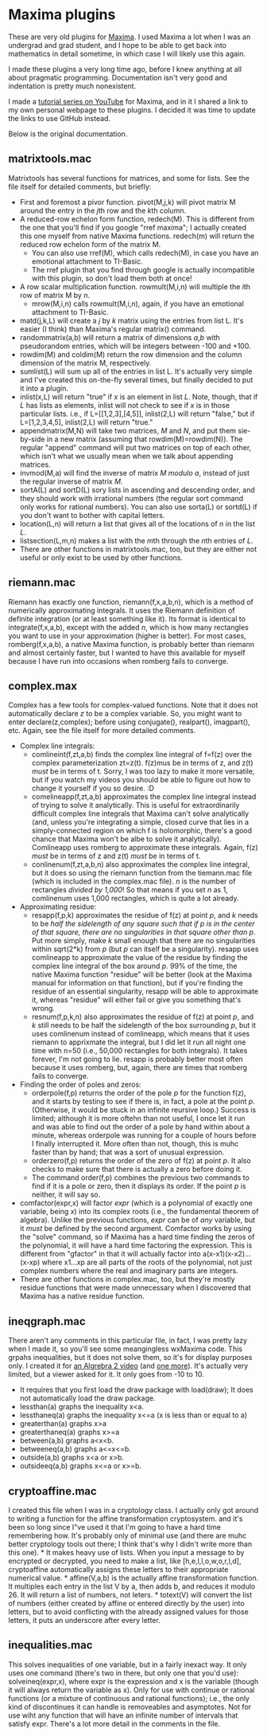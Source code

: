 # Maxima plugins

These are very old plugins for [Maxima](http://maxima.sourceforge.net).  I used Maxima a lot when I was an undergrad and grad student, and I hope to be able to get back into mathematics in detail sometime, in which case I will likely use this again.

I made these plugins a very long time ago, before I knew anything at all about pragmatic programming.  Documentation isn't very good and indentation is pretty much nonexistent.

I made a [tutorial series on YouTube](https://www.youtube.com/playlist?list=PLEDEE2F7C6750729F) for Maxima, and in it I shared a link to my own personal webpage to these plugins.  I decided it was time to update the links to use GitHub instead.

Below is the original documentation.

matrixtools.mac
---------------

Matrixtools has several functions for matrices, and some for lists.  See the file itself for detailed comments, but briefly:
* First and foremost a pivor function.  pivot(M,j,k) will pivot matrix M around the entry in the *j*th row and the *k*th column.
* A reduced-row echelon form function, redech(M).  This is different from the one that you'll find if you google "rref maxima"; I actually created this one myself from native Maxima functions.  redech(m) will return the reduced row echelon form of the matrix M.
    * You can also use rref(M), which calls redech(M), in case you have an emotional attachment to TI-Basic.
    * The rref plugin that you find through google is actually incompatible with this plugin, so don't load them both at once!
* A row scalar multiplication function.  rowmult(M,i,n) will multiple the *i*th row of matrix M by *n*.
    * mrow(M,i,n) calls rowmult(M,i,n), again, if you have an emotional attachment to TI-Basic.
* matd(j,k,L) will create a *j* by *k* matrix using the entries from list L.  It's easier (I think) than Maxima's regular matrix() command.
* randommatrix(a,b) will return a matrix of dimensions *a*,*b* with pseudorandom entries, which will be integers between -100 and +100.
* rowdim(M) and coldim(M) return the row dimension and the column dimension of the matrix M, respectively.
* sumlist(L) will sum up all of the entries in list L.  It's actually very simple and I've created this on-the-fly several times, but finally decided to put it into a plugin.
* inlist(x,L) will return "true" if *x* is an element in list *L*.  Note, though, that if *L* has lists as elements, inlist will not check to see if *x* is in those particular lists. i.e., if L=[[1,2,3],[4,5]], inlist(2,L) will return "false," but if L=[1,2,3,4,5], inlist(2,L) will return "true."
* appendmatrix(M,N) will take two matrices, *M* and *N*, and put them sie-by-side in a new matrix (assuming that rowdim(M)=rowdim(N)).  The regular "append" command will put two matrices on top of each other, which isn't what we usually mean when we talk about appending matrices.
* invmod(M,a) will find the inverse of matrix *M modulo a*, instead of just the regular inverse of matrix *M*.
* sortA(L) and sortD(L) sory lists in ascending and descending order, and they should work with irrational numbers (the regular sort command only works for rational numbers).  You can also use sorta(L) or sortd(L) if you don't want to bother with capital letters.
* location(L,n) will return a list that gives all of the locations of *n* in the list *L*.
* listsection(L,m,n) makes a list with the *m*th through the *n*th entries of *L*.
* There are other functions in matrixtools.mac, too, but they are either not useful or only exist to be used by other functions.

riemann.mac
-----------

Riemann has exactly one function, riemann(f,x,a,b,n), which is a method of numerically approximating integrals.  It uses the Riemann definition of definite integration (or at least something like it).  Its format is identical to integrate(f,x,a,b), except with the added *n*, which is how many rectangles you want to use in your approximation (higher is better).  For most cases, romberg(f,x,a,b), a native Maxima function, is probably better than riemann and almost certainly faster, but I wanted to have this available for myself because I have run into occasions when romberg fails to converge.

complex.max
-----------

Complex has a few tools for complex-valued functions.  Note that it does not automatically declare *z* to be a complex variable.  So, you might want to enter declare(z,complex); before using conjugate(), realpart(), imagpart(), etc.  Again, see the file itself for more detailed comments.

* Complex line integrals:
    * comlineint(f,zt,a,b) finds the complex line integral of f=f(z) over the complex parameterization zt=z(t).  f(z)mus be in terms of z, and z(t) *must* be in terms of t.  Sorry, I was too lazy to make it more versatile, but if you watch my videos you should be able to figure out how to change it yourself if you so desire.  :D
    * comelineapp(f,zt,a,b) approximates the complex line integral instead of trying to solve it analytically.  This is useful for extraordinarily difficult complex line integrals that Maxima can't solve analytically (and, unless you're integrating a simple, closed curve that lies in a simply-connected region on which f is holomorphic, there's a good chance that Maxima won't be albe to solve it analytically).  Comlineapp uses romberg to approximate these integrals.  Again, f(z) *must* be in terms of z and z(t) *must* be in terms of t.
    * conlinenum(f,zt,a,b,n) also approximates the complex line integral, but it does so using the riemann function from the tiemann.mac file (which is included in the complex.mac file). *n* is the number of rectangles *divided by 1,000*!  So that means if you set *n* as 1, comlinenum uses 1,000 rectangles, which is quite a lot already.
* Approximating residue:
    * resapp(f,p,k) approximates the residue of f(z) at point *p*, and *k* needs to be *half the sidelength of any square such that if p is in the center of that square, there are no singularities in that square other than p*.  Put more simply, make *k* small enough that there are no singularities within sqrt(2\*k) from *p* (but *p* can itself be a singularity).  resapp uses comlineapp to approximate the value of the residue by finding the complex line integral of the box around *p*.  99% of the time, the native Maxima function "residue" will be better (look at the Maxima manual for information on that function), but if you're finding the residue of an essential singularity, resapp will be able to approximate it, whereas "residue" will either fail or give you something that's wrong.
    * resnum(f,p,k,n) also approximates the residue of f(z) at point *p*, and *k* still needs to be half the sidelength of the box surrounding *p*, but it uses comlinenum instead of comlineapp, which means that it uses riemann to apprixmate the integral, but I did let it run all night one time with n=50 (i.e., 50,000 rectangles for both integrals).  It takes forever, I'm not going to lie.  resapp is probably better most often because it uses romberg, but, again, there are times that romberg fails to converge.
* Finding the order of poles and zeros:
    * orderpole(f,p) returns the order of the pole *p* for the function f(z), and it starts by testing to see if there is, in fact, a pole at the point *p*.  (Otherwise, it would be stuck in an infinite reursive loop.)  Success is limited; although it is more oftehn than not useful, I once let it run and was able to find out the order of a pole by hand within about a minute, whereas orderpole was running for a couple of hours before I finally interrupted it.  More often than not, though, this is muhc faster than by hand; that was a sort of unusual expression.
    * orderzero(f,p) returns the order of the zero of f(z) at point *p*.  It also checks to make sure that there is actually a zero before doing it.
    * The command order(f,p) combines the previous two commands to find if it is a pole or zero, then it displays its order.  If the point *p* is neither, it will say so.
* comfactor(expr,x) will factor *expr* (which is a polynomial of exactly one variable, being *x*) into its complex roots (i.e., the fundamental theorem of algebra).  Unlike the previous functions, *expr* can be of *any* variable, but it *must* be defined by the second argument.  Comfactor works by using the "solve" command, so if Maxima has a hard time finding the zeros of the polynomial, it will have a hard time factoring the expression.  This is different from "gfactor" in that it will actually factor into a(x-x1)(x-x2)...(x-xp) where x1...xp are all parts of the roots of the polynomial, not just complex numbers where the real and imaginary parts are integers.
* There are other functions in complex.mac, too, but they're mostly residue functions that were made unnecessary when I discovered that Maxima has a native residue function.

ineqgraph.mac
------------

There aren't any comments in this particular file, in fact, I was pretty lazy when I made it, so you'll see some meangingless wxMaxima code.  This grpahs inequalities, but it does not solve them, so it's for display purposes only.  I created it for [an Algrebra 2 video](http://www.youtube.com/watch?v=6zHRKQFWNg8&list=PLF44614421AC4E67A&index=45&feature=plpp_video) (and [one more](http://youtu.be/Cya1DTnYv2A)).  It's actually very limited, but a viewer asked for it.  It only goes from -10 to 10.
* It requires that you first load the draw package with load(draw);  It does not automatically load the draw package.
* lessthan(a) graphs the inequality x\<a.
* lessthaneq(a) graphs the inequality x\<=a (x is less than or equal to a)
* greaterthan(a) graphs x\>a
* greaterthaneq(a) graphs x\>=a
* between(a,b) graphs a\<x\<b.
* betweeneq(a,b) graphs a\<=x\<=b.
* outside(a,b) graphs x\<a or x\>b.
* outsideeq(a,b) graphs x\<=a or x\>=b.

cryptoaffine.mac
----------------

I created this file when I was in a cryptology class.  I actually only got around to writing a function for the affine transformation cryptosystem. and it's been so long since I"ve used it that I'm going to have a hard time remembering how.  It's probably only of minimal use (and there are muhc better cryptology tools out there; I think that's why I didn't write more than this one).
    * It makes heavy use of lists.  When you input a message to by encrypted or decrypted, you need to make a list, like [h,e,l,l,o,w,o,r,l,d], cryptoaffine automatically assigns these letters to their appropriate numerical value.
    * affine(V,a,b) is the actually affine transformation function.  It multiples each entry in the list V by a, then adds b, and reduces it modulo 26.  It will return a list of numbers, not leters.
    * totext(V) will convert the list of numbers (either created by affine or entered directly by the user) into letters, but to avoid conflicting with the already assigned values for those letters, it puts an underscore after every letter.


inequalities.mac
----------------

This solves inequalities of one variable, but in a fairly inexact way.  It only uses one command (there's two in there, but only one that you'd use): solveineq(expr,x), where expr is the expression and x is the variable (though it will always return the variable as x). Only for use with continue or rational functions (or a mixture of continuous and rational functions); i.e., the only kind of discontinues it can handle is removeables and asymptotes.  Not for use wiht any function that will have an infinite number of intervals that satisfy expr.  There's a lot more detail in the comments in the file.

